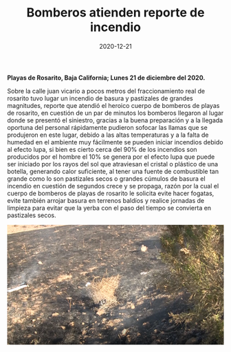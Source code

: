 ﻿---
layout: blog
title:  "Bomberos atienden reporte de incendio"
date:   2020-12-21
categories: rosarito
permalink: /:categories/:title:output_ext
image: /img/cnr/2020-12-21-bomberos-atienden.png
alt: "Bomberos atienden reporte de incendio"
autor: 
---


**Playas de Rosarito, Baja California; Lunes 21 de diciembre del 2020.**

Sobre la calle juan vicario a pocos metros del fraccionamiento real de rosarito tuvo lugar un incendio de basura y pastizales de grandes magnitudes, reporte que atendió el heroico cuerpo de bomberos de playas de rosarito, en cuestión de un par de minutos los bomberos llegaron al lugar donde se presentó el siniestro, gracias a la buena preparación y a la llegada oportuna del personal rápidamente pudieron sofocar las llamas que se produjeron en este lugar, debido a las altas temperaturas y a la falta de humedad en el ambiente muy fácilmente se pueden iniciar incendios debido al efecto lupa, si bien es cierto cerca del 90% de los incendios son producidos por el hombre el 10% se genera por el efecto lupa que puede ser iniciado por los rayos del sol que atraviesan el cristal o plástico de una botella, generando calor suficiente, al tener una fuente de combustible tan grande como lo son pastizales secos o grandes cúmulos de basura el incendio en cuestión de segundos crece y se propaga, razón por la cual el cuerpo de bomberos de playas de rosarito le solicita evite hacer fogatas, evite también arrojar basura en terrenos baldíos y realice jornadas de limpieza para evitar que la yerba con el paso del tiempo se convierta en pastizales secos.

<div id="carouselExampleSlidesOnly" class="carousel slide" data-ride="carousel">
  <div class="carousel-inner">
    <div class="carousel-item active">
       <img class="d-block w-100" src="/img/cnr/2020-12-21-bomberos-atienden.png" loading="lazy"  alt="Bomberos atienden reporte de incendio">
    </div>
  </div>
</div>